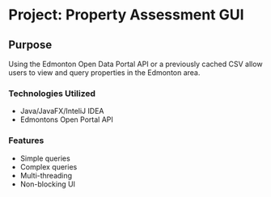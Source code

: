 # **Project: Property Assessment GUI**
## Purpose
Using the Edmonton Open Data Portal API or a previously cached CSV allow users to view and query properties in the Edmonton area.
### Technologies Utilized
- Java/JavaFX/InteliJ IDEA
- Edmontons Open Portal API

### Features
- Simple queries
- Complex queries
- Multi-threading 
- Non-blocking UI
